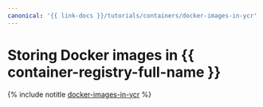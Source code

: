 ```yaml
---
canonical: '{{ link-docs }}/tutorials/containers/docker-images-in-ycr'
---
```


# Storing Docker images in {{ container-registry-full-name }}

{% include notitle [docker-images-in-ycr](../../_tutorials/containers/docker-images-in-ycr.md) %}
